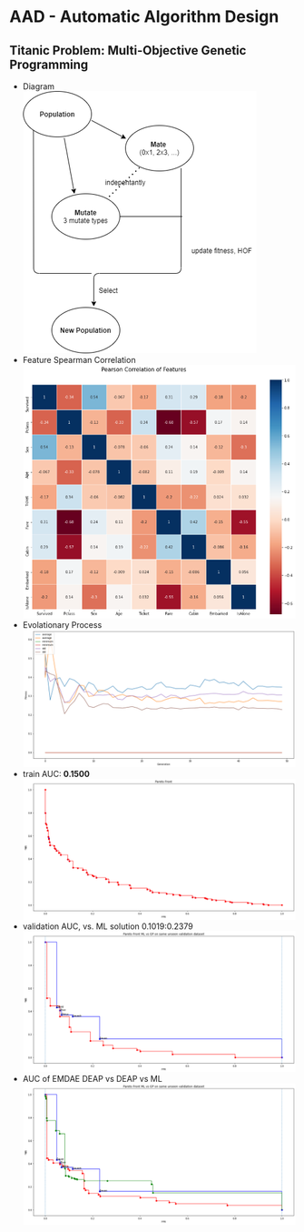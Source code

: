 # AAD - Automatic Algorithm Design

## Titanic Problem: Multi-Objective Genetic Programming
  - Diagram<br />
  ![Diagram](/results/Diag_GP_with_1500_gen.png)
  - Feature Spearman Correlation<br />
  ![Correlation](/results/GP_feature_corr.png)
  - Evolationary Process<br />
  ![evolution](/results/GP_evolution_50gen.png)
  - train AUC: **0.1500**<br />
  ![AUC](/results/GP_best_trainauc_50gen.png)
  - validation AUC, vs. ML solution 0.1019:0.2379 <br />
  ![AUC](/results/GP_best_validauc_50gen.png)
  - AUC of EMDAE DEAP vs DEAP vs ML <br />
  ![AUC](/results/titanic_HOF_comparison_2021-03.png)